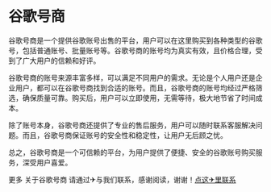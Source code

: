 # 谷歌号商

谷歌号商是一个提供谷歌账号出售的平台，用户可以在这里购买到各种类型的谷歌号，包括普通账号、批量账号等。谷歌号商的账号均为真实有效，且价格合理，受到了广大用户的信赖和好评。

谷歌号商的账号来源丰富多样，可以满足不同用户的需求。无论是个人用户还是企业用户，都可以在谷歌号商找到合适的账号。而且，谷歌号商的账号均经过严格筛选，确保质量可靠。购买后，用户可以立即使用，无需等待，极大地节省了时间成本。

除了账号本身，谷歌号商还提供了专业的售后服务，用户可以随时联系客服解决问题。而且，谷歌号商保证账号的安全性和稳定性，让用户无后顾之忧。

总之，谷歌号商是一个可信赖的平台，为用户提供了便捷、安全的谷歌账号购买服务，深受用户喜爱。

更多 关于谷歌号商 请通过✈与我们联系，感谢阅读，谢谢！[点这✈里联系](https://1.k02.cc)